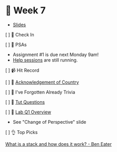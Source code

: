 👋 Week 7
=======================================

- [Slides](https://www.canva.com/design/DAEtyODFtT8/mmfL9b-mTjhjaQqfuBEz_Q/view)

[ ] 🕺 Check In

[ ] 🎤 PSAs

- Assignment #1 is due next Monday 9am!
- [Help sessions](https://cgi.cse.unsw.edu.au/~cs1521/21T3/help-sessions/) are still running.

[ ] 📹 Hit Record

[ ] 🙂 [Acknowledgement of Country](./ack.md)

[ ] 🧠 I've Forgotten Already Trivia

[ ] 🏫 [Tut Questions](q1/README.md)

[ ] 🥼 [Lab Q1 Overview](https://cgi.cse.unsw.edu.au/~cs1521/21T3/lab/07/questions)

- See "Change of Perspective" slide

[ ] 👌 Top Picks

[What is a stack and how does it work? - Ben Eater](https://www.youtube.com/watch?v=xBjQVxVxOxc)
